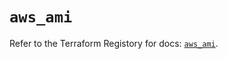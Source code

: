 # `aws_ami`

Refer to the Terraform Registory for docs: [`aws_ami`](https://registry.terraform.io/providers/hashicorp/aws/5.20.1/docs/resources/ami).
